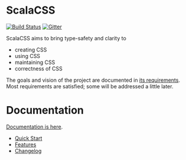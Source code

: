 # ScalaCSS

[![Build Status](https://travis-ci.org/japgolly/scalacss.svg?branch=master)](https://travis-ci.org/japgolly/scalacss)
[![Gitter](https://badges.gitter.im/Join%20Chat.svg)](https://gitter.im/japgolly/scalacss?utm_source=badge&utm_medium=badge&utm_campaign=pr-badge&utm_content=badge)

ScalaCSS aims to bring type-safety and clarity to
* creating CSS
* using CSS
* maintaining CSS
* correctness of CSS

The goals and vision of the project are documented in
[its requirements](https://japgolly.github.io/scalacss/book/reqs.html).
Most requirements are satisfied; some will be addressed a little later.

# Documentation
[Documentation is here](https://japgolly.github.io/scalacss/book/).

* [Quick Start](https://japgolly.github.io/scalacss/book/quickstart/index.html)
* [Features](https://japgolly.github.io/scalacss/book/features/index.html)
* [Changelog](https://japgolly.github.io/scalacss/book/history/0.2.html)


